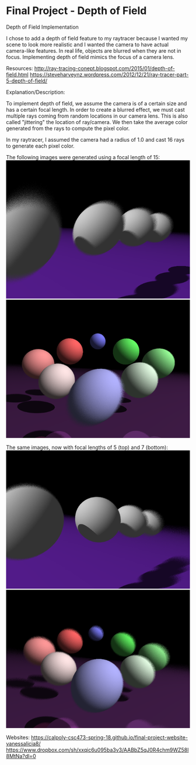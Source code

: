 # Final Project - Depth of Field

Depth of Field Implementation

I chose to add a depth of field feature to my raytracer because I wanted my scene to look more realistic and I wanted the camera to have actual camera-like features. In real life, objects are blurred when they are not in focus. Implementing depth of field mimics the focus of a camera lens. 

Resources:
http://ray-tracing-conept.blogspot.com/2015/01/depth-of-field.html
https://steveharveynz.wordpress.com/2012/12/21/ray-tracer-part-5-depth-of-field/


Explanation/Description:

To implement depth of field, we assume the camera is of a certain size and has a certain focal length. In order to create a blurred effect, we must cast multiple rays coming from random locations in our camera lens. This is also called "jittering" the location of ray/camera. We then take the average color generated from the rays to compute the pixel color.

In my raytracer, I assumed the camera had a radius of 1.0 and cast 16 rays to generate each pixel color.

The following images were generated using a focal length of 15:
![Screenshot](outputs/dof_15.png)
![Screenshot](outputs/dof2_15.png)

The same images, now with focal lengths of 5 (top) and 7 (bottom):
![Screenshot](outputs/dof_5.png)
![Screenshot](outputs/dof2_7.png)

Websites:
https://calpoly-csc473-spring-18.github.io/final-project-website-vanessalicia8/
https://www.dropbox.com/sh/xxqic6u095ba3v3/AABbZ5qJ0R4chm9WZ58I8MtNa?dl=0
